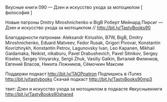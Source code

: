Вкусные книги 090 — Дзен и искусство ухода за мотоциклом [ философия ]

Новые патроны Dmitry Miroshnichenko и BigB
Роберт Мейнард Пирсиг  — Дзен и искусство ухода за мотоциклом // http://bit.ly/TastyBooks90
    
Благодарности патронам:
Aleksandr Kiriushin, B7W, BigB, Dmitry Miroshnichenko, Eduard Matveev, Fedor Rusak, Grigori Pivovar, Konstantin Kovrizhnykh, Konstantin Petrov, Lagunovsky Ivan, Leo Kapanen, Mikhail Gaidamaka, Neikist, nikaburu, Pavel Drabushevich, Pavel Sitnikov, Sergey Kiselev, Sergey Vinyarsky, Sergii Zhuk, Vasiliy Galkin, Виталий Филинков, Евгений Власов, Никита Ложников, Сёмочкин Максим    

Поддержи подкаст http://bit.ly/TAOPpatron
Подпишись в iTunes http://bit.ly/tastybooks
Скачай подкаст http://bit.ly/TastyBooks90mp3
    
твит:
Дзен и искусство ухода за мотоциклом в подкасте #вкусныекниги http://bit.ly/TastyBooks90shared